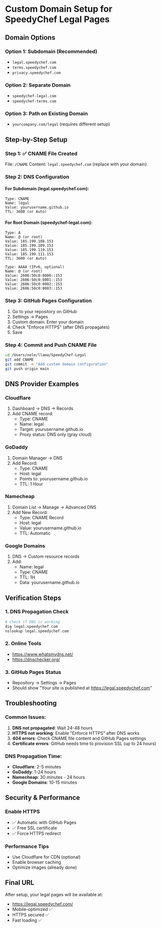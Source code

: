 # Custom Domain Setup for SpeedyChef Legal Pages

## Domain Options

### Option 1: Subdomain (Recommended)
- `legal.speedychef.com`
- `terms.speedychef.com` 
- `privacy.speedychef.com`

### Option 2: Separate Domain
- `speedychef-legal.com`
- `speedychef-terms.com`

### Option 3: Path on Existing Domain
- `yourcompany.com/legal` (requires different setup)

## Step-by-Step Setup

### Step 1: ✅ CNAME File Created
File: `/CNAME`
Content: `legal.speedychef.com` (replace with your domain)

### Step 2: DNS Configuration

#### For Subdomain (legal.speedychef.com):
```
Type: CNAME
Name: legal
Value: yourusername.github.io
TTL: 3600 (or Auto)
```

#### For Root Domain (speedychef-legal.com):
```
Type: A
Name: @ (or root)
Value: 185.199.108.153
Value: 185.199.109.153  
Value: 185.199.110.153
Value: 185.199.111.153
TTL: 3600 (or Auto)

Type: AAAA (IPv6, optional)
Name: @ (or root)
Value: 2606:50c0:8000::153
Value: 2606:50c0:8001::153
Value: 2606:50c0:8002::153
Value: 2606:50c0:8003::153
```

### Step 3: GitHub Pages Configuration
1. Go to your repository on GitHub
2. Settings → Pages
3. Custom domain: Enter your domain
4. Check "Enforce HTTPS" (after DNS propagates)
5. Save

### Step 4: Commit and Push CNAME File
```bash
cd /Users/nele/llama/SpeedyChef-Legal
git add CNAME
git commit -m "Add custom domain configuration"
git push origin main
```

## DNS Provider Examples

### Cloudflare
1. Dashboard → DNS → Records
2. Add CNAME record:
   - Type: CNAME
   - Name: legal
   - Target: yourusername.github.io
   - Proxy status: DNS only (gray cloud)

### GoDaddy
1. Domain Manager → DNS
2. Add Record:
   - Type: CNAME
   - Host: legal
   - Points to: yourusername.github.io
   - TTL: 1 Hour

### Namecheap
1. Domain List → Manage → Advanced DNS
2. Add New Record:
   - Type: CNAME Record
   - Host: legal
   - Value: yourusername.github.io
   - TTL: Automatic

### Google Domains
1. DNS → Custom resource records
2. Add:
   - Name: legal
   - Type: CNAME
   - TTL: 1H
   - Data: yourusername.github.io

## Verification Steps

### 1. DNS Propagation Check
```bash
# Check if DNS is working
dig legal.speedychef.com
nslookup legal.speedychef.com
```

### 2. Online Tools
- https://www.whatsmydns.net/
- https://dnschecker.org/

### 3. GitHub Pages Status
- Repository → Settings → Pages
- Should show "Your site is published at https://legal.speedychef.com"

## Troubleshooting

### Common Issues:
1. **DNS not propagated**: Wait 24-48 hours
2. **HTTPS not working**: Enable "Enforce HTTPS" after DNS works
3. **404 errors**: Check CNAME file content and GitHub Pages settings
4. **Certificate errors**: GitHub needs time to provision SSL (up to 24 hours)

### DNS Propagation Time:
- **Cloudflare**: 2-5 minutes
- **GoDaddy**: 1-24 hours  
- **Namecheap**: 30 minutes - 24 hours
- **Google Domains**: 10-15 minutes

## Security & Performance

### Enable HTTPS
- ✅ Automatic with GitHub Pages
- ✅ Free SSL certificate
- ✅ Force HTTPS redirect

### Performance Tips
- Use Cloudflare for CDN (optional)
- Enable browser caching
- Optimize images (already done)

## Final URL
After setup, your legal pages will be available at:
- https://legal.speedychef.com/
- Mobile-optimized ✅
- HTTPS secured ✅
- Fast loading ✅
